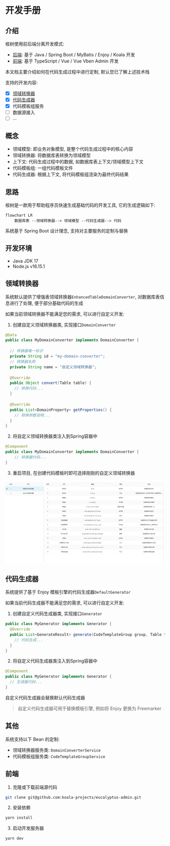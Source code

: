 # 开发手册

## 介绍

桉树使用前后端分离开发模式:

- [后端](https://github.com/koala-projects/eucalyptus): 基于 Java / Spring Boot / MyBatis / Enjoy / Koala 开发
- [前端](https://github.com/koala-projects/eucalyptus-admin): 基于 TypeScript / Vue / Vue Vben Admin 开发

本文档主要介绍如何在代码生成过程中进行定制, 默认您已了解上述技术栈

支持的开发内容:

- [x] [领域转换器](#领域转换器)
- [x] [代码生成器](#代码生成器)
- [x] 代码模板组服务
- [ ] 数据源接入
- [ ] ...

## 概念

- 领域模型: 即业务对象模型, 是整个代码生成过程中的核心内容
- 领域转换器: 将数据库表转换为领域模型
- 上下文: 代码生成过程中的数据, 如数据库表上下文/领域模型上下文
- 代码模板组: 一组代码模板文件
- 代码生成器: 根据上下文, 将代码模板组渲染为最终代码结果

## 思路

桉树是一款用于帮助程序员快速生成基础代码的开发工具, 它的生成逻辑如下:

```mermaid
flowchart LR
	数据库表 --领域转换器--> 领域模型 --代码生成器--> 代码
```

系统基于 Spring Boot 设计理念, 支持对主要服务的定制与替换

## 开发环境

- Java JDK 17
- Node.js v16.15.1

## 领域转换器

系统默认提供了增强表领域转换器`EnhancedTableDomainConverter`, 对数据库表信息进行了处理, 便于部分基础代码的生成

如果当前领域转换器不能满足您的需求, 可以进行自定义开发:

1. 创建自定义领域转换器类, 实现接口`DomainConverter`

```java
@Data
public class MyDomainConverter implements DomainConverter {
    
  // 转换器唯一标识
  private String id = "my-domain-converter";
  // 转换器名称
  private String name = "自定义领域转换器";
    
  @Override
  public Object convert(Table table) {
    // 转换代码...
  }
    
  @Override
  public List<DomainProperty> getProperties() {
    // 转换参数说明...
  }
}
```

2. 将自定义领域转换器类注入到Spring容器中

```java
@Component
public class MyDomainConverter implements DomainConverter {
    // 转换器代码...
}
```

3. 重启项目, 在创建代码模板时即可选择刚刚的自定义领域转换器

![领域转换器](./domain-converter.png)

## 代码生成器

系统提供了基于 Enjoy 模板引擎的代码生成器`DefaultGenerator`

如果当前代码生成器不能满足您的需求, 可以进行自定义开发:

1. 创建自定义代码生成器类, 实现接口`Generator`

```java
public class MyGenerator implements Generator {
  @Override
  public List<GenerateResult> generate(CodeTemplateGroup group, Table table, Map<String, Object> globalOptions) {
    // 代码生成...
  }
}
```

2. 将自定义代码生成器类注入到Spring容器中

```java
@Component
public class MyGenerator implements Generator {
  // 生成器代码...
}
```

自定义代码生成器会替换默认代码生成器

> 自定义代码生成器可用于替换模板引擎, 例如将 Enjoy 更换为 Freemarker

## 其他

系统支持以下 Bean 的定制:

- 领域转换器服务类: `DomainConverterService`
- 代码模板组服务类: `CodeTemplateGroupService`

## 前端

1. 克隆或下载前端源代码

```bash
git clone git@github.com:koala-projects/eucalyptus-admin.git
```

2. 安装依赖

```bash
yarn install
```

3. 启动开发服务器

```bash
yarn dev
```

